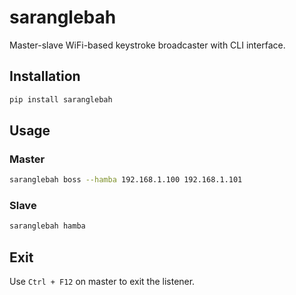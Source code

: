 # saranglebah

Master-slave WiFi-based keystroke broadcaster with CLI interface.

## Installation
```bash
pip install saranglebah
```

## Usage

### Master
```bash
saranglebah boss --hamba 192.168.1.100 192.168.1.101
```

### Slave
```bash
saranglebah hamba
```

## Exit
Use `Ctrl + F12` on master to exit the listener.
